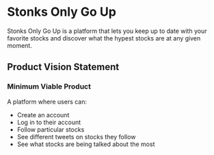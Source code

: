 # Stonks Only Go Up

Stonks Only Go Up is a platform that lets you keep up to date with your favorite stocks and discover what the hypest stocks are at any given moment.

## Product Vision Statement
### Minimum Viable Product
 A platform where users can: 
 * Create an account
* Log in to their account
* Follow particular stocks
* See different tweets on stocks they follow
* See what stocks are being talked about the most

